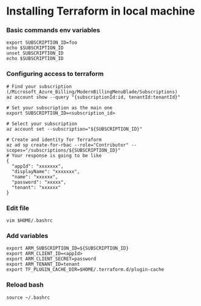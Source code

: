 # Installing Terraform in local machine

### Basic commands env variables

```
export SUBSCRIPTION_ID=foo
echo $SUBSCRIPTION_ID
unset SUBSCRIPTION_ID
echo $SUBSCRIPTION_ID
```

### Configuring access to terraform

```
# Find your subscription (/Microsoft_Azure_Billing/ModernBillingMenuBlade/Subscriptions)
az account show --query "{subscriptionId:id, tenantId:tenantId}"
```

```
# Set your subscription as the main one
export SUBSCRIPTION_ID=<subscription_id>
```

```
# Select your subscription
az account set --subscription="${SUBSCRIPTION_ID}"
```

```
# Create and identity for Terraform
az ad sp create-for-rbac --role="Contributor" --scopes="/subscriptions/${SUBSCRIPTION_ID}"
# Your response is going to be like
{
  "appId": "xxxxxxx",
  "displayName": "xxxxxxx",
  "name": "xxxxxx",
  "password": "xxxxx",
  "tenant": "xxxxxx"
}
```

### Edit file
```
vim $HOME/.bashrc
```

### Add variables
```
export ARM_SUBSCRIPTION_ID=${SUBSCRIPTION_ID}
export ARM_CLIENT_ID=<appId>
export ARM_CLIENT_SECRET=password
export ARM_TENANT_ID=tenant
export TF_PLUGIN_CACHE_DIR=$HOME/.terraform.d/plugin-cache
```

### Reload bash
```
source ~/.bashrc
```